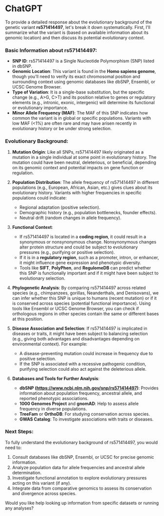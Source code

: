 # ChatGPT

To provide a detailed response about the evolutionary background of the genetic variant **rs571414497**, let's break it down systematically. First, I'll summarize what the variant is (based on available information about its genomic location) and then discuss its potential evolutionary context.

### Basic Information about rs571414497:
- **SNP ID**: rs571414497 is a Single Nucleotide Polymorphism (SNP) listed in dbSNP.
- **Genomic Location**: This variant is found in the **Homo sapiens genome**, though you'll need to verify its exact chromosomal position and surrounding context using genomic databases like dbSNP, Ensembl, or UCSC Genome Browser.
- **Type of Variation**: It is a single-base substitution, but the specific change (e.g., A>G, C>T) and its position relative to genes or regulatory elements (e.g., intronic, exonic, intergenic) will determine its functional or evolutionary importance.
- **Minor Allele Frequency (MAF)**: The MAF of this SNP indicates how common the variant is in global or specific populations. Variants with low MAF (<1%) are often rare and may have arisen recently in evolutionary history or be under strong selection.

### Evolutionary Background:
1. **Mutation Origin**:
   Like all SNPs, rs571414497 likely originated as a mutation in a single individual at some point in evolutionary history. The mutation could have been neutral, deleterious, or beneficial, depending on its genomic context and potential impacts on gene function or regulation.

2. **Population Distribution**:
   The allele frequency of rs571414497 in different populations (e.g., European, African, Asian, etc.) gives clues about its evolutionary history. Variants with higher frequencies in specific populations could indicate:
   - Regional adaptation (positive selection).
   - Demographic history (e.g., population bottlenecks, founder effects).
   - Neutral drift (random changes in allele frequency).

3. **Functional Context**:
   - If rs571414497 is located in a **coding region**, it could result in a synonymous or nonsynonymous change. Nonsynonymous changes alter protein structure and could be subject to evolutionary pressures (e.g., purifying or positive selection).
   - If it is in a **regulatory region**, such as a promoter, intron, or enhancer, it might influence gene expression and phenotypic diversity.
   - Tools like **SIFT**, **PolyPhen**, and **RegulomeDB** can predict whether this SNP is functionally important and if it might have been subject to evolutionary selection.

4. **Phylogenetic Analysis**:
   By comparing rs571414497 across related species (e.g., chimpanzees, gorillas, Neanderthals, and Denisovans), we can infer whether this SNP is unique to humans (recent mutation) or if it is conserved across species (potential functional importance). Using tools like Ensembl or UCSC Genome Browser, you can check if orthologous regions in other species contain the same or different bases at this position.

5. **Disease Association and Selection**:
   If rs571414497 is implicated in diseases or traits, it might have been subject to balancing selection (e.g., giving both advantages and disadvantages depending on environmental context). For example:
   - A disease-preventing mutation could increase in frequency due to positive selection.
   - If the SNP is associated with a recessive pathogenic condition, purifying selection could also act against the deleterious allele.

6. **Databases and Tools for Further Analysis**:
   - **dbSNP (https://www.ncbi.nlm.nih.gov/snp/rs571414497)**: Provides information about population frequency, ancestral allele, and reported phenotypic associations.
   - **1000 Genomes Project** and **gnomAD**: Help to assess allele frequency in diverse populations.
   - **TreeFam** or **OrthoDB**: For studying conservation across species.
   - **GWAS Catalog**: To investigate associations with traits or diseases.

### Next Steps:
To fully understand the evolutionary background of rs571414497, you would need to:
1. Consult databases like dbSNP, Ensembl, or UCSC for precise genomic information.
2. Analyze population data for allele frequencies and ancestral allele determination.
3. Investigate functional annotation to explore evolutionary pressures acting on this variant (if any).
4. Integrate data from comparative genomics to assess its conservation and divergence across species.

Would you like help looking up information from specific datasets or running any analyses?